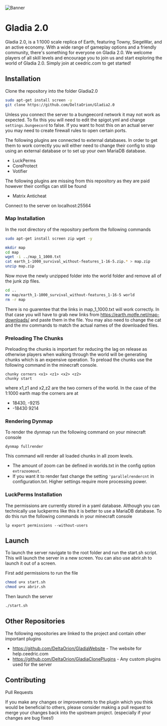 ![Banner](https://github.com/DeltaOrion/Gladia2.0/blob/master/branding/Banner.png?raw=true)
# Gladia 2.0

Gladia 2.0, is a 1:1000 scale replica of Earth, featuring Towny, SiegeWar, and an active economy. With a wide range of gameplay options and a friendly community, there's something for everyone on Gladia 2.0. We welcome players of all skill levels and encourage you to join us and start exploring the world of Gladia 2.0. Simply join at ceedric.com to get started!

## Installation

Clone the repository into the folder Gladia2.0
```sh
sudo apt-get install screen -y
git clone https://github.com/DeltaOrion/Gladia2.0
```

Unless you connect the server to a bungeecord network it may not work as expected. To fix this you will need to edit the spigot.yml and change `settings.bungeecord` to false. If you want to host this on an actual server you may need to create firewall rules to open certain ports.


The following plugins are connected to external databases. In order to get them to work correctly you will either need to change their config to stop using an external database or to set up your own MariaDB database.
  - LuckPerms
  - CoreProtect
  - Votifier

The following plugins are missing from this repository as they are paid however their configs can still be found
  - Matrix Anticheat

Connect to the server on localhost:25564

### Map Installation

In the root directory of the repository perform the following commands

```sh
sudo apt-get install screen zip wget -y
```

```sh
mkdir map
cd map
wget -i ../map_1_1000.txt
cat earth_1-1000_survival_without-features_1-16-5.zip.* > map.zip
unzip map.zip
```

Now move the newly unzipped folder into the world folder and remove all of the junk zip files.
```sh
cd ..
mv map/earth_1-1000_survival_without-features_1-16-5 world
rm -r map
```

There is no guarentee that the links in map_1_1000.txt will work correctly. In that case you will have to grab new links from https://earth.motfe.net/map-downloads/ and paste them in the file.
You may also need to change the cat and the mv commands to match the actual names of the downloaded files.

### Preloading The Chunks

Preloading the chunks is important for reducing the lag on release as otherwise players when walking through the world will be generating chunks which is an expensive operation. To preload the chunks use the following command in the minecraft console.

```
chunky corners <x1> <z1> <x2> <z2>
chunky start
```

where x1,z1 and x2,z2 are the two corners of the world. In the case of the 1:1000 earth map the corners are at
  - 18430, -9215
  - -18430 9214


### Rendering Dynmap

To render the dynmap run the following command on your minecraft console
```
dynmap fullrender
```
This command will render all loaded chunks in all zoom levels.
- The amount of zoom can be defined in worlds.txt in the config option `extrazoomout`. 
- If you want it to render fast change the setting `'parallelrendercnt` in configuration.txt. Higher settings require more processing power.

### LuckPerms Installation

The permissions are currently stored in a yaml database. Although you can technically use luckperms like this it is better to use a MariaDB database. To do this run the following commands in your minecraft console

```
lp export permissions --without-users
```

## Launch

To launch the server navigate to the root folder and run the start.sh script. This will launch the server in a new screen. You can also use abrir.sh to launch it out of a screen.

First add permissions to run the file
```sh
chmod u+x start.sh
chmod u+x abrir.sh
```

Then launch the server

```sh
./start.sh
```

## Other Repositories

The following repositories are linked to the project and contain other important plugins
- https://github.com/DeltaOrion/GladiaWebsite - The website for help.ceedric.com
- https://github.com/DeltaOrion/GladiaClonePlugins - Any custom plugins used for the server

## Contributing

Pull Requests

If you make any changes or improvements to the plugin which you think would be beneficial to others, please consider making a pull request to merge your changes back into the upstream project. (especially if your changes are bug fixes!)
